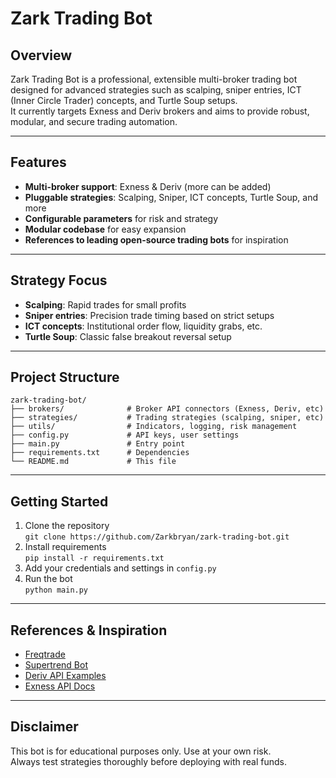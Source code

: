 # Zark Trading Bot

## Overview

Zark Trading Bot is a professional, extensible multi-broker trading bot designed for advanced strategies such as scalping, sniper entries, ICT (Inner Circle Trader) concepts, and Turtle Soup setups.  
It currently targets Exness and Deriv brokers and aims to provide robust, modular, and secure trading automation.

---

## Features

- **Multi-broker support**: Exness & Deriv (more can be added)
- **Pluggable strategies**: Scalping, Sniper, ICT concepts, Turtle Soup, and more
- **Configurable parameters** for risk and strategy
- **Modular codebase** for easy expansion
- **References to leading open-source trading bots** for inspiration

---

## Strategy Focus

- **Scalping**: Rapid trades for small profits
- **Sniper entries**: Precision trade timing based on strict setups
- **ICT concepts**: Institutional order flow, liquidity grabs, etc.
- **Turtle Soup**: Classic false breakout reversal setup

---

## Project Structure

```
zark-trading-bot/
├── brokers/              # Broker API connectors (Exness, Deriv, etc)
├── strategies/           # Trading strategies (scalping, sniper, etc)
├── utils/                # Indicators, logging, risk management
├── config.py             # API keys, user settings
├── main.py               # Entry point
├── requirements.txt      # Dependencies
└── README.md             # This file
```

---

## Getting Started

1. Clone the repository  
   `git clone https://github.com/Zarkbryan/zark-trading-bot.git`
2. Install requirements  
   `pip install -r requirements.txt`
3. Add your credentials and settings in `config.py`
4. Run the bot  
   `python main.py`

---

## References & Inspiration

- [Freqtrade](https://github.com/freqtrade/freqtrade)  
- [Supertrend Bot](https://github.com/edeng23/binance-trade-bot)
- [Deriv API Examples](https://github.com/binary-com/deriv-api-docs)
- [Exness API Docs](https://exness-api.github.io/docs/)

---

## Disclaimer

This bot is for educational purposes only. Use at your own risk.  
Always test strategies thoroughly before deploying with real funds.